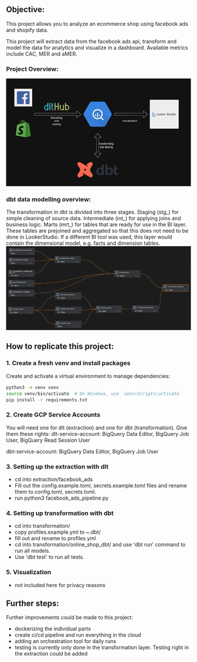 ## Objective: 
This project allows you to analyze an ecommerce shop using facebook ads and shopify data.

This project will extract data from the facebook ads api, transform and model the data for analytics and visualize in a dashboard.
Available metrics include CAC, MER and aMER.

### Project Overview:
![graphic for project overview](images/overview_graphic.png)

### dbt data modelling overview:
The transformation in dbt is divided into three stages. 
Staging (stg_) for simple cleaning of source data. 
Intermediate (int_) for applying joins and business logic. 
Marts (mrt_) for tables that are ready for use in the BI layer. These tables are prejoined and aggregated so that this does not need to be done in LookerStudio.
If a different BI tool was used, this layer would contain the dimensional model, e.g. facts and dimension tables.
![graphic for project overview](images/dbt_lineage.png)


## How to replicate this project:
### 1. Create a fresh venv and install packages
Create and activate a virtual environment to manage dependencies:  
```bash
python3 -m venv venv  
source venv/bin/activate  # On Windows, use `venv\Scripts\activate`
pip install -r requirements.txt
```

### 2. Create GCP Service Accounts
You will need one for dlt (extraction) and one for dbt (transformation).
Give them these rights:
dlt-service-account:
BigQuery Data Editor,
BigQuery Job User,
BigQuery Read Session User

dbt-service-account:
BigQuery Data Editor,
BigQuery Job User

### 3. Setting up the extraction with dlt
- cd into extraction/facebook_ads
- Fill out the config.example.toml, secrets.example.toml files and rename them to config.toml, secrets.toml.
- run python3 facebook_ads_pipeline.py

### 4. Setting up transformation with dbt
- cd into transformation/
- copy profiles.example.yml to ~.dbt/
- fill out and rename to profiles.yml
- cd into transformation/online_shop_dbt/ and use 'dbt run' command to run all models. 
- Use 'dbt test' to run all tests.

### 5. Visualization
- not included here for privacy reasons

## Further steps:
Further improvements could be made to this project:
- dockerizing the individual parts
- create ci/cd pipeline and run everything in the cloud
- adding an orchestration tool for daily runs
- testing is currently only done in the transformation layer. Testing right in the extraction could be added
